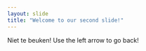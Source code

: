 ```yaml
---
layout: slide
title: "Welcome to our second slide!"
---
```

Niet te beuken!
Use the left arrow to go back!

